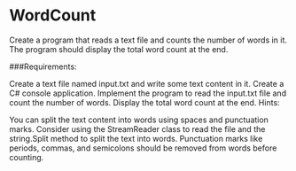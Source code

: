 # WordCount
Create a program that reads a text file and counts the number of words in it. The program should display the total word count at the end.

###Requirements:

Create a text file named input.txt and write some text content in it.
Create a C# console application.
Implement the program to read the input.txt file and count the number of words.
Display the total word count at the end.
Hints:

You can split the text content into words using spaces and punctuation marks.
Consider using the StreamReader class to read the file and the string.Split method to split the text into words.
Punctuation marks like periods, commas, and semicolons should be removed from words before counting.
